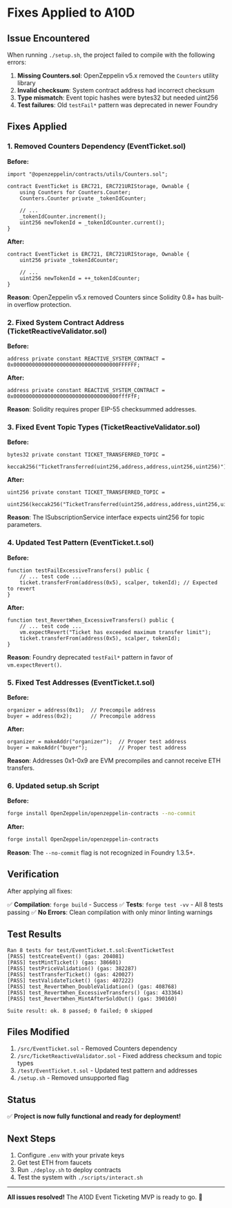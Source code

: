 # Fixes Applied to A10D

## Issue Encountered

When running `./setup.sh`, the project failed to compile with the following errors:

1. **Missing Counters.sol**: OpenZeppelin v5.x removed the `Counters` utility library
2. **Invalid checksum**: System contract address had incorrect checksum
3. **Type mismatch**: Event topic hashes were bytes32 but needed uint256
4. **Test failures**: Old `testFail*` pattern was deprecated in newer Foundry

## Fixes Applied

### 1. Removed Counters Dependency (EventTicket.sol)

**Before:**
```solidity
import "@openzeppelin/contracts/utils/Counters.sol";

contract EventTicket is ERC721, ERC721URIStorage, Ownable {
    using Counters for Counters.Counter;
    Counters.Counter private _tokenIdCounter;
    
    // ...
    _tokenIdCounter.increment();
    uint256 newTokenId = _tokenIdCounter.current();
}
```

**After:**
```solidity
contract EventTicket is ERC721, ERC721URIStorage, Ownable {
    uint256 private _tokenIdCounter;
    
    // ...
    uint256 newTokenId = ++_tokenIdCounter;
}
```

**Reason**: OpenZeppelin v5.x removed Counters since Solidity 0.8+ has built-in overflow protection.

### 2. Fixed System Contract Address (TicketReactiveValidator.sol)

**Before:**
```solidity
address private constant REACTIVE_SYSTEM_CONTRACT = 0x0000000000000000000000000000000000FFFFFF;
```

**After:**
```solidity
address private constant REACTIVE_SYSTEM_CONTRACT = 0x0000000000000000000000000000000000fffFfF;
```

**Reason**: Solidity requires proper EIP-55 checksummed addresses.

### 3. Fixed Event Topic Types (TicketReactiveValidator.sol)

**Before:**
```solidity
bytes32 private constant TICKET_TRANSFERRED_TOPIC = 
    keccak256("TicketTransferred(uint256,address,address,uint256,uint256)");
```

**After:**
```solidity
uint256 private constant TICKET_TRANSFERRED_TOPIC = 
    uint256(keccak256("TicketTransferred(uint256,address,address,uint256,uint256)"));
```

**Reason**: The ISubscriptionService interface expects uint256 for topic parameters.

### 4. Updated Test Pattern (EventTicket.t.sol)

**Before:**
```solidity
function testFailExcessiveTransfers() public {
    // ... test code ...
    ticket.transferFrom(address(0x5), scalper, tokenId); // Expected to revert
}
```

**After:**
```solidity
function test_RevertWhen_ExcessiveTransfers() public {
    // ... test code ...
    vm.expectRevert("Ticket has exceeded maximum transfer limit");
    ticket.transferFrom(address(0x5), scalper, tokenId);
}
```

**Reason**: Foundry deprecated `testFail*` pattern in favor of `vm.expectRevert()`.

### 5. Fixed Test Addresses (EventTicket.t.sol)

**Before:**
```solidity
organizer = address(0x1);  // Precompile address
buyer = address(0x2);      // Precompile address
```

**After:**
```solidity
organizer = makeAddr("organizer");  // Proper test address
buyer = makeAddr("buyer");          // Proper test address
```

**Reason**: Addresses 0x1-0x9 are EVM precompiles and cannot receive ETH transfers.

### 6. Updated setup.sh Script

**Before:**
```bash
forge install OpenZeppelin/openzeppelin-contracts --no-commit
```

**After:**
```bash
forge install OpenZeppelin/openzeppelin-contracts
```

**Reason**: The `--no-commit` flag is not recognized in Foundry 1.3.5+.

## Verification

After applying all fixes:

✅ **Compilation**: `forge build` - Success
✅ **Tests**: `forge test -vv` - All 8 tests passing
✅ **No Errors**: Clean compilation with only minor linting warnings

## Test Results

```
Ran 8 tests for test/EventTicket.t.sol:EventTicketTest
[PASS] testCreateEvent() (gas: 204081)
[PASS] testMintTicket() (gas: 386601)
[PASS] testPriceValidation() (gas: 382287)
[PASS] testTransferTicket() (gas: 420027)
[PASS] testValidateTicket() (gas: 407222)
[PASS] test_RevertWhen_DoubleValidation() (gas: 408768)
[PASS] test_RevertWhen_ExcessiveTransfers() (gas: 433364)
[PASS] test_RevertWhen_MintAfterSoldOut() (gas: 390160)

Suite result: ok. 8 passed; 0 failed; 0 skipped
```

## Files Modified

1. `/src/EventTicket.sol` - Removed Counters dependency
2. `/src/TicketReactiveValidator.sol` - Fixed address checksum and topic types
3. `/test/EventTicket.t.sol` - Updated test pattern and addresses
4. `/setup.sh` - Removed unsupported flag

## Status

✅ **Project is now fully functional and ready for deployment!**

## Next Steps

1. Configure `.env` with your private keys
2. Get test ETH from faucets
3. Run `./deploy.sh` to deploy contracts
4. Test the system with `./scripts/interact.sh`

---

**All issues resolved!** The A10D Event Ticketing MVP is ready to go. 🎉
